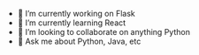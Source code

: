 - 🔭 I’m currently working on Flask<br/>
- 🌱 I’m currently learning React<br/>
- 👯 I’m looking to collaborate on anything Python<br/>
- 💬 Ask me about Python, Java, etc<br/>
